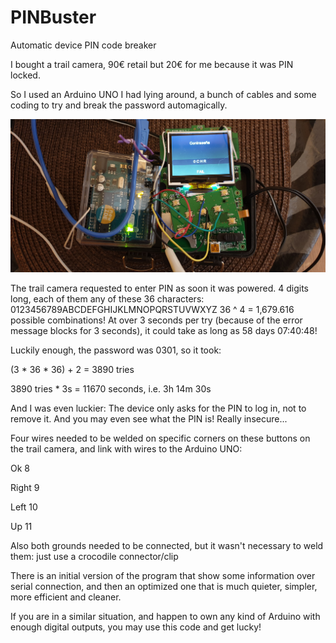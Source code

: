 # PINBuster
Automatic device PIN code breaker

I bought a trail camera, 90€ retail but 20€ for me because it was PIN locked.

So I used an Arduino UNO I had lying around, a bunch of cables and some coding to try and break the password automagically.

![Alt text](Media/weld2.jpg?raw=true "Title")

The trail camera requested to enter PIN as soon it was powered. 4 digits long, each of them any of these 36 characters:
0123456789ABCDEFGHIJKLMNOPQRSTUVWXYZ
36 ^ 4 = 1,679.616 possible combinations!
At over 3 seconds per try (because of the error message blocks for 3 seconds), it could take as long as 58 days 07:40:48!

Luckily enough, the password was 0301, so it took:

(3 * 36 * 36) + 2 = 3890 tries

3890 tries * 3s = 11670 seconds, i.e. 3h 14m 30s

And I was even luckier: The device only asks for the PIN to log in, not to remove it. And you may even see what the PIN is! Really insecure...

Four wires needed to be welded on specific corners on these buttons on the trail camera, and link with wires to the Arduino UNO:

Ok                8

Right             9

Left             10

Up               11

Also both grounds needed to be connected, but it wasn't necessary to weld them: just use a crocodile connector/clip

There is an initial version of the program that show some information over serial connection, and then an optimized one that is much quieter, simpler, more efficient and cleaner.

If you are in a similar situation, and happen to own any kind of Arduino with enough digital outputs, you may use this code and get lucky!
